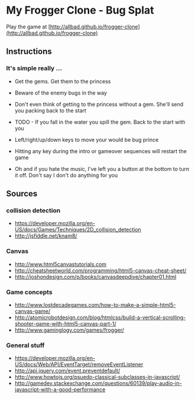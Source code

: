 # My Frogger Clone - Bug Splat
Play the game at [http://allbad.github.io/frogger-clone](http://allbad.github.io/frogger-clone)

## Instructions

### It's simple really ...

* Get the gems.  Get them to the princess
* Beware of the enemy bugs in the way
* Don't even think of getting to the princess without a gem.  She'll send you packing back to the start
* TODO - If you fall in the water you spill the gem. Back to the start with you

* Left/right/up/down keys to move your would be bug prince

* Hitting any key during the intro or gameover sequences will restart the game

* Oh and if you hate the music, I've left you a button at the bottom to turn it off.  Don't say I don't do anything for you

## Sources

### collision detection
* https://developer.mozilla.org/en-US/docs/Games/Techniques/2D_collision_detection
* http://jsfiddle.net/knam8/

### Canvas
* http://www.html5canvastutorials.com
* http://cheatsheetworld.com/programming/html5-canvas-cheat-sheet/
* http://joshondesign.com/p/books/canvasdeepdive/chapter01.html

### Game concepts
* http://www.lostdecadegames.com/how-to-make-a-simple-html5-canvas-game/
* http://atomicrobotdesign.com/blog/htmlcss/build-a-vertical-scrolling-shooter-game-with-html5-canvas-part-1/
* http://www.gaminglogy.com/games/frogger/

### General stuff
* https://developer.mozilla.org/en-US/docs/Web/API/EventTarget/removeEventListener
* http://api.jquery.com/event.preventdefault/
* http://www.howtojs.org/psuedo-classical-subclasses-in-javascript/
* http://gamedev.stackexchange.com/questions/60139/play-audio-in-javascript-with-a-good-performance


